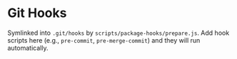 # Git Hooks

Symlinked into `.git/hooks` by `scripts/package-hooks/prepare.js`. Add hook scripts here (e.g., `pre-commit`, `pre-merge-commit`) and they will run automatically.
